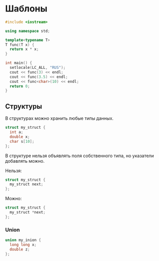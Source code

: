 # Шаблоны

```cpp
#include <iostream>

using namespace std;

template<typename T>
T func(T x) {
  return x * x;
}

int main() {
  setlocale(LC_ALL, "RUS");
  cout << func(3) << endl;
  cout << func(3.5) << endl;
  cout << func<char>(10) << endl;
  return 0;
}
```

## Структуры

В структурах можно хранить любые типы данных.

```cpp
struct my_struct {
  int a;
  double x;
  char s[10];
};
```

В структуре нельзя объявлять поля собственного типа, но указатели добавлять можно.

Нельзя:

```cpp
struct my_struct {
  my_struct next;
};
```

Можно:

```cpp
struct my_struct {
  my_struct *next;
};
```

### Union

```cpp
union my_inion {
  long long x;
  double z;
};
```
